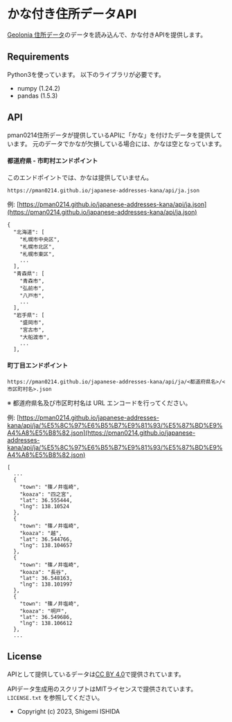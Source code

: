 # かな付き住所データAPI

[Geolonia 住所データ](https://github.com/geolonia/japanese-addresses/)のデータを読み込んで、かな付きAPIを提供します。

## Requirements

Python3を使っています。
以下のライブラリが必要です。

- numpy (1.24.2)
- pandas (1.5.3)

## API

pman0214住所データが提供しているAPIに「かな」を付けたデータを提供しています。
元のデータでかなが欠損している場合には、かなは空となっています。

#### 都道府県 - 市町村エンドポイント

このエンドポイントでは、かなは提供していません。

```
https://pman0214.github.io/japanese-addresses-kana/api/ja.json
```

例: [https://pman0214.github.io/japanese-addresses-kana/api/ja.json](https://pman0214.github.io/japanese-addresses-kana/api/ja.json)

```
{
  "北海道": [
    "札幌市中央区",
    "札幌市北区",
    "札幌市東区",
    ...
  ],
  "青森県": [
    "青森市",
    "弘前市",
    "八戸市",
    ...
  ],
  "岩手県": [
    "盛岡市",
    "宮古市",
    "大船渡市",
    ...
  ],
```

#### 町丁目エンドポイント

```
https://pman0214.github.io/japanese-addresses-kana/api/ja/<都道府県名>/<市区町村名>.json
```

※ 都道府県名及び市区町村名は URL エンコードを行ってください。

例: [https://pman0214.github.io/japanese-addresses-kana/api/ja/%E5%8C%97%E6%B5%B7%E9%81%93/%E5%87%BD%E9%A4%A8%E5%B8%82.json](https://pman0214.github.io/japanese-addresses-kana/api/ja/%E5%8C%97%E6%B5%B7%E9%81%93/%E5%87%BD%E9%A4%A8%E5%B8%82.json)

```
[
  ...
  {
    "town": "篠ノ井塩崎",
    "koaza": "四之宮",
    "lat": 36.555444,
    "lng": 138.10524
  },
  {
    "town": "篠ノ井塩崎",
    "koaza": "越",
    "lat": 36.544766,
    "lng": 138.104657
  },
  {
    "town": "篠ノ井塩崎",
    "koaza": "長谷",
    "lat": 36.548163,
    "lng": 138.101997
  },
  {
    "town": "篠ノ井塩崎",
    "koaza": "明戸",
    "lat": 36.549686,
    "lng": 138.106612
  },
  ...
```

## License

APIとして提供しているデータは[CC BY 4.0](https://creativecommons.org/licenses/by/4.0/deed.ja)で提供されています。

APIデータ生成用のスクリプトはMITライセンスで提供されています。
`LICENSE.txt` を参照してください。

* Copyright (c) 2023, Shigemi ISHIDA
